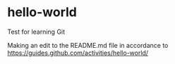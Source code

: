 # hello-world

Test for learning Git

Making an edit to the README.md file in accordance to https://guides.github.com/activities/hello-world/
